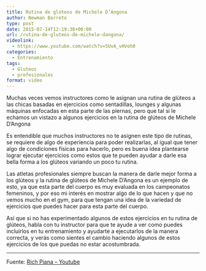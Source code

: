 ```yaml
---
title: Rutina de glúteos de Michele D’Angona
author: Newman Barreto
type: post
date: 2015-07-14T12:19:38+00:00
url: /rutina-de-gluteos-de-michele-dangona/
videolink:
  - https://www.youtube.com/watch?v=5UvA_vHVoh0
categories:
  - Entrenamiento
tags:
  - Gluteos
  - profesionales
format: video
---
```

<span class="main-paragraph">Muchas veces vemos instructores como le asignan una rutina de glúteos a las chicas basadas en ejercicios como sentadillas, lounges y algunas máquinas enfocadas en esta parte de las piernas, pero que tal si le echamos un vistazo a algunos ejercicios en la rutina de glúteos de Michele D&#8217;Angona </span>

Es entendible que muchos instructores no te asignen este tipo de rutinas, se requiere de algo de experiencia para poder realizarlas, al igual que tener algo de condiciones físicas para hacerlo, pero es buena idea plantearse lograr ejecutar ejercicios como estos que te pueden ayudar a darle esa bella forma a los glúteos variando un poco tu rutina.

Las atletas profesionales siempre buscan la manera de darle mejor forma a los glúteos y la rutina de glúteos de Michele D&#8217;Angona es un ejemplo de esto, ya que esta parte del cuerpo es muy evaluada en los campeonatos femeninos, y por eso mi interés en mostrar algo de lo que hacen y que no vemos mucho en el gym, para que tengan una idea de la variedad de ejercicios que puedes hacer para esta parte del cuerpo.

Así que si no has experimentado algunos de estos ejercicios en tu rutina de glúteos, habla con tu instructor para que te ayude a ver como puedes incluirlos en tu entrenamiento y ayudarte a ejecutarlos de la manera correcta, y verás como sientes el cambio haciendo algunos de estos ejercicios de los que puedas no estar acostumbrada.

* * *

Fuente: [Rich Piana &#8211; Youtube][1]

 [1]: https://www.youtube.com/watch?v=5UvA_vHVoh0